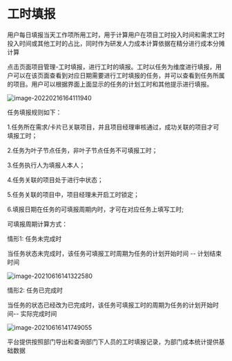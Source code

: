 # 工时填报

用户每日填报当天工作项所用工时，用于计算用户在项目工时投入时间和需求工时投入时间或其他工时的占比，同时作为研发人力成本计算依据在精分进行成本分摊计算

点击页面项目管理-工时填报，进行工时的填报。工时以任务为维度进行填报，用户可以在该页面查看到对应日期需要进行工时填报的任务，并可以查看到任务所属的项目。用户可以根据界面上面显示的任务的计划工时和其他提示进行填报。

![image-20220216164111940](https://jdhelp.s3.cn-north-1.jdcloud-oss.com/labor_hour.assets/image-20220216164111940.png)

任务填报规则如下：

1.任务所在需求/卡片已关联项目，并且项目经理审核通过，成功关联的项目才可填报工时；

2.任务为叶子节点任务，非叶子节点任务不可填报工时；

3.任务执行人为填报人本人；

4.任务关联的项目处于进行中状态；

5.任务关联的项目中，项目经理未开启工时锁定；

6.填报日期在任务的可填报周期内时，才可在对应任务上填写工时;

可填报周期计算方式：

情形1: 任务未完成时

当任务状态未完成时，该任务可填报工时周期为任务的计划开始时间 -- 计划结束时间

![image-20210616141322580](https://jdhelp.s3.cn-north-1.jdcloud-oss.com/labor_hour.assets/clip_image004.jpg)

 

情形2: 任务已完成时

当任务的状态已经改为已完成时，该任务可填报工时的周期为任务的计划开始时间-- 实际完成时间

![image-20210616141749055](https://jdhelp.s3.cn-north-1.jdcloud-oss.com/labor_hour.assets/clip_image006.jpg)

 

平台提供按照部门导出和查询部门下人员的工时填报记录，为部门成本统计提供基础数据


